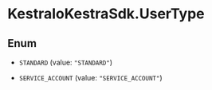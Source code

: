 # KestraIoKestraSdk.UserType

## Enum


* `STANDARD` (value: `"STANDARD"`)

* `SERVICE_ACCOUNT` (value: `"SERVICE_ACCOUNT"`)


